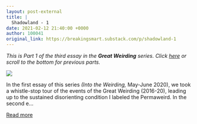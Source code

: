 ```yaml
---
layout: post-external
title: |
  Shadowland - 1
date: 2021-02-12 21:40:00 +0000
author: 100041
original_link: https://breakingsmart.substack.com/p/shadowland-1
---
```


_This is Part 1 of the third essay in the  **Great Weirding**  series. Click [here](https://breakingsmart.substack.com/subscribe?utm_medium=rss&utm_content=32488457) or scroll to the bottom for previous parts._

[![](https://cdn.substack.com/image/fetch/w_1456,c_limit,f_auto,q_auto:good,fl_lossy/https%3A%2F%2Fbucketeer-e05bbc84-baa3-437e-9518-adb32be77984.s3.amazonaws.com%2Fpublic%2Fimages%2F1f266f74-3d14-402c-a540-44c0c209ead9_5100x3000.gif)](https://cdn.substack.com/image/fetch/f_auto,q_auto:good,fl_progressive:steep/https#3A%2F%2Fbucketeer-e05bbc84-baa3-437e-9518-adb32be77984.s3.amazonaws.com%2Fpublic%2Fimages%2F1f266f74-3d14-402c-a540-44c0c209ead9_5100x3000.gif)

In the first essay of this series _(Into the Weirding,_ May-June 2020), we took a whistle-stop tour of the events of the Great Weirding (2016-20), leading up to the sustained disorienting condition I labeled the Permaweird. In the second e…

[Read more](https://breakingsmart.substack.com/p/shadowland-1)
